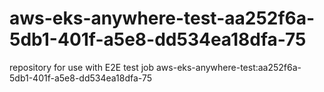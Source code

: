 # aws-eks-anywhere-test-aa252f6a-5db1-401f-a5e8-dd534ea18dfa-75
repository for use with E2E test job aws-eks-anywhere-test:aa252f6a-5db1-401f-a5e8-dd534ea18dfa-75
